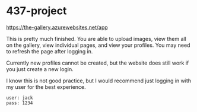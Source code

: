 # 437-project

https://the-gallery.azurewebsites.net/app

This is pretty much finished.  You are able to upload images, view them all on the gallery, view individual pages, and view your profiles. 
You may need to refresh the page after logging in.

Currently new profiles cannot be created, but the website does still work if you just create a new login.

I know this is not good practice, but I would recommend just logging in with my user for the best experience. 
```
user: jack
pass: 1234
```